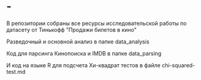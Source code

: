 # -
В репозитории собраны все ресурсы исследовательской работы по датасету от Тинькофф "Продажи билетов в кино"

Разведочный и основной анализ в папке data_analysis

Код для парсинга Кинопоиска и IMDB в папке data_parsing

И код на языке R для подсчета Хи-квадрат тестов в файле chi-squared-test.md
